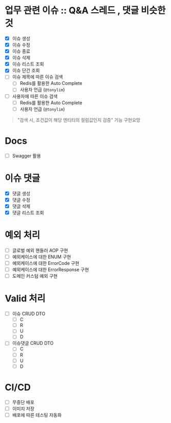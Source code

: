 # 업무 관련 이슈 :: Q&A 스레드 , 댓글 비슷한 것

- [x] 이슈 생성
- [x] 이슈 수정
- [x] 이슈 종료
- [x] 이슈 삭제
- [x] 이슈 리스트 조회
- [x] 이슈 단건 조회
- [ ] 이슈 제목에 따른 이슈 검색
    - [ ] Redis를 활용한 Auto Complete
    - [ ] 사용자 언급 (`@tonylim`)
- [ ] 사용자에 따른 이슈 검색
    - [ ] Redis를 활용한 Auto Complete
    - [ ] 사용자 언급 (`@tonylim`)

> "검색 시, 조건값이 해당 엔티티의 컬럼값인지 검증" 기능 구현요망

# Docs

- [ ] Swagger 활용

# 이슈 댓글

- [x] 댓글 생성
- [x] 댓글 수정
- [x] 댓글 삭제
- [x] 댓글 리스트 조회

# 예외 처리

- [ ] 글로벌 예외 핸들러 AOP 구현
- [ ] 예외케이스에 대한 ENUM 구현
- [ ] 예외케이스에 대한 ErrorCode 구현
- [ ] 예외케이스에 대한 ErrorResponse 구현
- [ ] 도메인 커스텀 예외 구현

# Valid 처리

- [ ] 이슈 CRUD DTO
    - [ ] C
    - [ ] R
    - [ ] U
    - [ ] D
- [ ] 이슈댓글 CRUD DTO
    - [ ] C
    - [ ] R
    - [ ] U
    - [ ] D

# CI/CD

- [ ] 무중단 배포
- [ ] 이미지 저장
- [ ] 배포에 따른 테스팅 자동화